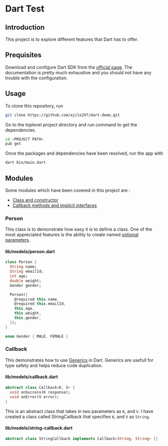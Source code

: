 # Dart Test

## Introduction
This project is to explore different features that Dart has to offer.

## Prequisites
Download and configure Dart SDK from the [official page](https://www.dartlang.org/tools/sdk#install). The documentation is pretty much exhaustive and you should not have any trouble with the configuration.

## Usage
To clone this repository, run 
```bash
git clone https://github.com/ajilo297/dart-demo.git
```
Go to the toplevel project directory and run command to get the dependencies.
```bash
cd <PROJECT PATH>
pub get
```
Once the packages and dependencies have been resolved, run the app with
```bash
dart bin/main.dart
```
## Modules

Some modules which have been covered in this project are :
- [Class and constructor](#Person)
- [Callback methods and implicit interfaces](#Callback)

### Person
This class is to demonstrate how easy it is to define a class. One of the most appreciated features is the ability to create named [optional parameters](https://www.dartlang.org/guides/language/language-tour#functions).
#### lib/models/person.dart
```dart
class Person {
  String name;
  String emailId;
  int age;
  double weight;
  Gender gender;

  Person({
    @required this.name,
    @required this.emailId,
    this.age,
    this.weight,
    this.gender,
  });
}

enum Gender { MALE, FEMALE }
```

### Callback
This demonstrates how to use [Generics](https://www.dartlang.org/guides/language/language-tour#generics) in Dart. Generics are usefull for type safety and helps reduce code duplication.

#### lib/models/callback.dart
```dart
abstract class Callback<K, V> {
  void onSuccess(K response);
  void onError(V error);
}
```
This is an abstract class that takes in two parameters as `K`, and `V`. I have created a class called StringCallback that specifies `K`, and `V` as `String`.
#### lib/models/string-callback.dart
```dart
abstract class StringCallback implements Callback<String, String> {}
```